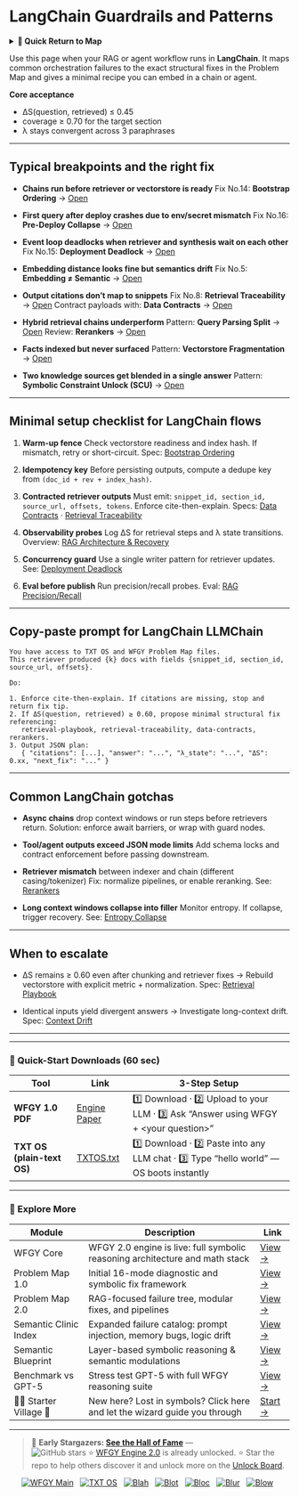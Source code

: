 # LangChain Guardrails and Patterns

<details>
  <summary><strong>🧭 Quick Return to Map</strong></summary>

<br>

  > You are in a sub-page of **Automation Platforms**.  
  > To reorient, go back here:  
  >
  > - [**Automation Platforms** — stabilize no-code workflows and integrations](./README.md)  
  > - [**WFGY Global Fix Map** — main Emergency Room, 300+ structured fixes](../README.md)  
  > - [**WFGY Problem Map 1.0** — 16 reproducible failure modes](../../README.md)  
  >
  > Think of this page as a desk within a ward.  
  > If you need the full triage and all prescriptions, return to the Emergency Room lobby.
</details>

Use this page when your RAG or agent workflow runs in **LangChain**. It maps common orchestration failures to the exact structural fixes in the Problem Map and gives a minimal recipe you can embed in a chain or agent.

**Core acceptance**

* ΔS(question, retrieved) ≤ 0.45
* coverage ≥ 0.70 for the target section
* λ stays convergent across 3 paraphrases

---

## Typical breakpoints and the right fix

* **Chains run before retriever or vectorstore is ready**
  Fix No.14: **Bootstrap Ordering** → [Open](https://github.com/onestardao/WFGY/blob/main/ProblemMap/bootstrap-ordering.md)

* **First query after deploy crashes due to env/secret mismatch**
  Fix No.16: **Pre-Deploy Collapse** → [Open](https://github.com/onestardao/WFGY/blob/main/ProblemMap/predeploy-collapse.md)

* **Event loop deadlocks when retriever and synthesis wait on each other**
  Fix No.15: **Deployment Deadlock** → [Open](https://github.com/onestardao/WFGY/blob/main/ProblemMap/deployment-deadlock.md)

* **Embedding distance looks fine but semantics drift**
  Fix No.5: **Embedding ≠ Semantic** → [Open](https://github.com/onestardao/WFGY/blob/main/ProblemMap/embedding-vs-semantic.md)

* **Output citations don’t map to snippets**
  Fix No.8: **Retrieval Traceability** → [Open](https://github.com/onestardao/WFGY/blob/main/ProblemMap/retrieval-traceability.md)
  Contract payloads with: **Data Contracts** → [Open](https://github.com/onestardao/WFGY/blob/main/ProblemMap/data-contracts.md)

* **Hybrid retrieval chains underperform**
  Pattern: **Query Parsing Split** → [Open](https://github.com/onestardao/WFGY/blob/main/ProblemMap/query_parsing_split.md)
  Review: **Rerankers** → [Open](https://github.com/onestardao/WFGY/blob/main/ProblemMap/rerankers.md)

* **Facts indexed but never surfaced**
  Pattern: **Vectorstore Fragmentation** → [Open](https://github.com/onestardao/WFGY/blob/main/ProblemMap/vectorstore-fragmentation.md)

* **Two knowledge sources get blended in a single answer**
  Pattern: **Symbolic Constraint Unlock (SCU)** → [Open](https://github.com/onestardao/WFGY/blob/main/ProblemMap/patterns/pattern_symbolic_constraint_unlock.md)

---

## Minimal setup checklist for LangChain flows

1. **Warm-up fence**
   Check vectorstore readiness and index hash. If mismatch, retry or short-circuit.
   Spec: [Bootstrap Ordering](https://github.com/onestardao/WFGY/blob/main/ProblemMap/bootstrap-ordering.md)

2. **Idempotency key**
   Before persisting outputs, compute a dedupe key from `(doc_id + rev + index_hash)`.

3. **Contracted retriever outputs**
   Must emit: `snippet_id, section_id, source_url, offsets, tokens`.
   Enforce cite-then-explain.
   Specs: [Data Contracts](https://github.com/onestardao/WFGY/blob/main/ProblemMap/data-contracts.md) · [Retrieval Traceability](https://github.com/onestardao/WFGY/blob/main/ProblemMap/retrieval-traceability.md)

4. **Observability probes**
   Log ΔS for retrieval steps and λ state transitions.
   Overview: [RAG Architecture & Recovery](https://github.com/onestardao/WFGY/blob/main/ProblemMap/rag-architecture-and-recovery.md)

5. **Concurrency guard**
   Use a single writer pattern for retriever updates.
   See: [Deployment Deadlock](https://github.com/onestardao/WFGY/blob/main/ProblemMap/deployment-deadlock.md)

6. **Eval before publish**
   Run precision/recall probes.
   Eval: [RAG Precision/Recall](https://github.com/onestardao/WFGY/blob/main/ProblemMap/eval/eval_rag_precision_recall.md)

---

## Copy-paste prompt for LangChain LLMChain

```
You have access to TXT OS and WFGY Problem Map files.
This retriever produced {k} docs with fields {snippet_id, section_id, source_url, offsets}.

Do:

1. Enforce cite-then-explain. If citations are missing, stop and return fix tip.
2. If ΔS(question, retrieved) ≥ 0.60, propose minimal structural fix referencing:
   retrieval-playbook, retrieval-traceability, data-contracts, rerankers.
3. Output JSON plan:
   { "citations": [...], "answer": "...", "λ_state": "...", "ΔS": 0.xx, "next_fix": "..." }
```

---

## Common LangChain gotchas

* **Async chains** drop context windows or run steps before retrievers return.
  Solution: enforce await barriers, or wrap with guard nodes.

* **Tool/agent outputs exceed JSON mode limits**
  Add schema locks and contract enforcement before passing downstream.

* **Retriever mismatch** between indexer and chain (different casing/tokenizer)
  Fix: normalize pipelines, or enable reranking.
  See: [Rerankers](https://github.com/onestardao/WFGY/blob/main/ProblemMap/rerankers.md)

* **Long context windows collapse into filler**
  Monitor entropy. If collapse, trigger recovery.
  See: [Entropy Collapse](https://github.com/onestardao/WFGY/blob/main/ProblemMap/entropy-collapse.md)

---

## When to escalate

* ΔS remains ≥ 0.60 even after chunking and retriever fixes
  → Rebuild vectorstore with explicit metric + normalization.
  Spec: [Retrieval Playbook](https://github.com/onestardao/WFGY/blob/main/ProblemMap/retrieval-playbook.md)

* Identical inputs yield divergent answers
  → Investigate long-context drift.
  Spec: [Context Drift](https://github.com/onestardao/WFGY/blob/main/ProblemMap/context-drift.md)

---

---

### 🔗 Quick-Start Downloads (60 sec)

| Tool | Link | 3-Step Setup |
|------|------|--------------|
| **WFGY 1.0 PDF** | [Engine Paper](https://github.com/onestardao/WFGY/blob/main/I_am_not_lizardman/WFGY_All_Principles_Return_to_One_v1.0_PSBigBig_Public.pdf) | 1️⃣ Download · 2️⃣ Upload to your LLM · 3️⃣ Ask “Answer using WFGY + \<your question>” |
| **TXT OS (plain-text OS)** | [TXTOS.txt](https://github.com/onestardao/WFGY/blob/main/OS/TXTOS.txt) | 1️⃣ Download · 2️⃣ Paste into any LLM chat · 3️⃣ Type “hello world” — OS boots instantly |

---

### 🧭 Explore More

| Module                | Description                                              | Link     |
|-----------------------|----------------------------------------------------------|----------|
| WFGY Core             | WFGY 2.0 engine is live: full symbolic reasoning architecture and math stack | [View →](https://github.com/onestardao/WFGY/tree/main/core/README.md) |
| Problem Map 1.0       | Initial 16-mode diagnostic and symbolic fix framework    | [View →](https://github.com/onestardao/WFGY/tree/main/ProblemMap/README.md) |
| Problem Map 2.0       | RAG-focused failure tree, modular fixes, and pipelines   | [View →](https://github.com/onestardao/WFGY/blob/main/ProblemMap/rag-architecture-and-recovery.md) |
| Semantic Clinic Index | Expanded failure catalog: prompt injection, memory bugs, logic drift | [View →](https://github.com/onestardao/WFGY/blob/main/ProblemMap/SemanticClinicIndex.md) |
| Semantic Blueprint    | Layer-based symbolic reasoning & semantic modulations   | [View →](https://github.com/onestardao/WFGY/tree/main/SemanticBlueprint/README.md) |
| Benchmark vs GPT-5    | Stress test GPT-5 with full WFGY reasoning suite         | [View →](https://github.com/onestardao/WFGY/tree/main/benchmarks/benchmark-vs-gpt5/README.md) |
| 🧙‍♂️ Starter Village 🏡 | New here? Lost in symbols? Click here and let the wizard guide you through | [Start →](https://github.com/onestardao/WFGY/blob/main/StarterVillage/README.md) |

---

> 👑 **Early Stargazers: [See the Hall of Fame](https://github.com/onestardao/WFGY/tree/main/stargazers)** —  
> <img src="https://img.shields.io/github/stars/onestardao/WFGY?style=social" alt="GitHub stars"> ⭐ [WFGY Engine 2.0](https://github.com/onestardao/WFGY/blob/main/core/README.md) is already unlocked. ⭐ Star the repo to help others discover it and unlock more on the [Unlock Board](https://github.com/onestardao/WFGY/blob/main/STAR_UNLOCKS.md).

<div align="center">

[![WFGY Main](https://img.shields.io/badge/WFGY-Main-red?style=flat-square)](https://github.com/onestardao/WFGY)
&nbsp;
[![TXT OS](https://img.shields.io/badge/TXT%20OS-Reasoning%20OS-orange?style=flat-square)](https://github.com/onestardao/WFGY/tree/main/OS)
&nbsp;
[![Blah](https://img.shields.io/badge/Blah-Semantic%20Embed-yellow?style=flat-square)](https://github.com/onestardao/WFGY/tree/main/OS/BlahBlahBlah)
&nbsp;
[![Blot](https://img.shields.io/badge/Blot-Persona%20Core-green?style=flat-square)](https://github.com/onestardao/WFGY/tree/main/OS/BlotBlotBlot)
&nbsp;
[![Bloc](https://img.shields.io/badge/Bloc-Reasoning%20Compiler-blue?style=flat-square)](https://github.com/onestardao/WFGY/tree/main/OS/BlocBlocBloc)
&nbsp;
[![Blur](https://img.shields.io/badge/Blur-Text2Image%20Engine-navy?style=flat-square)](https://github.com/onestardao/WFGY/tree/main/OS/BlurBlurBlur)
&nbsp;
[![Blow](https://img.shields.io/badge/Blow-Game%20Logic-purple?style=flat-square)](https://github.com/onestardao/WFGY/tree/main/OS/BlowBlowBlow)
&nbsp;
</div>
